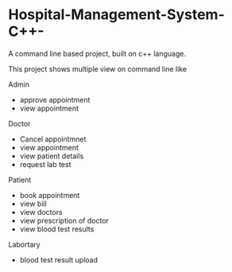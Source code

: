 # Hospital-Management-System-C++-
A command line based project, built on c++ language.

This project shows multiple view on command line like 

Admin 
- approve appointment
- view appointment

Doctor 
- Cancel appointmnet
- view appointment 
- view patient details 
- request lab test

Patient
- book appointment
- view bill
- view doctors
- view prescription of doctor
- view blood test results

Labortary
- blood test result upload
